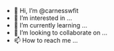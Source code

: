 - 👋 Hi, I’m @carnesswfit
- 👀 I’m interested in ...
- 🌱 I’m currently learning ...
- 💞️ I’m looking to collaborate on ...
- 📫 How to reach me ...

<!---
carnesswfit/carnesswfit is a ✨ special ✨ repository because its `README.md` (this file) appears on your GitHub profile.
You can click the Preview link to take a look at your changes.
--->
